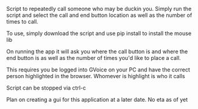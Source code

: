 Script to repeatedly call someone who may be duckin you. Simply run the script and select the call and end button location as well as the number of times to call. 

To use, simply download the script and use pip install to install the mouse lib

On running the app it will ask you where the call button is and where the end button is as well as the number of times you'd like to place a call.

This requires you be logged into GVoice on your PC and have the correct person highlighted in the browser. Whomever is highlight is who it calls

Script can be stopped via ctrl-c

Plan on creating a gui for this application at a later date. No eta as of yet
